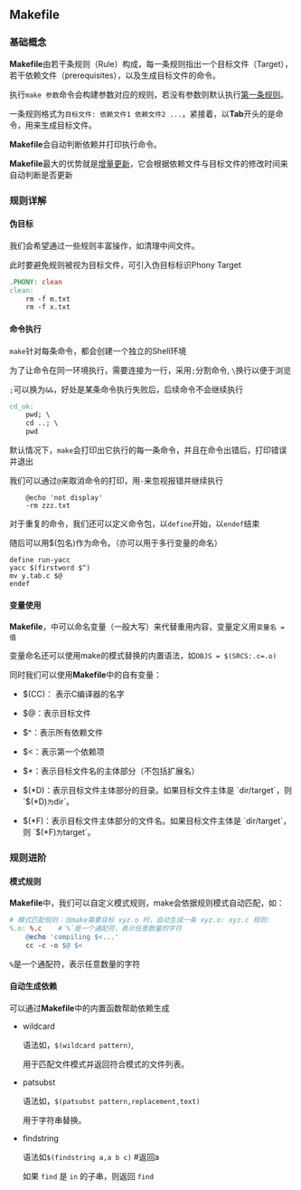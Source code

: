 ## Makefile

### 基础概念

**Makefile**由若干条规则（Rule）构成，每一条规则指出一个目标文件（Target），若干依赖文件（prerequisites），以及生成目标文件的命令。

执行`make 参数`命令会构建参数对应的规则，若没有参数则默认执行<u>第一条规则</u>。

一条规则格式为`目标文件: 依赖文件1 依赖文件2 ...`，紧接着，以**Tab**开头的是命令，用来生成目标文件。

**Makefile**会自动判断依赖并打印执行命令。

**Makefile**最大的优势就是<u>增量更新</u>，它会根据依赖文件与目标文件的修改时间来自动判断是否更新



### 规则详解

#### 伪目标

我们会希望通过一些规则丰富操作，如清理中间文件。

此时要避免规则被视为目标文件，可引入伪目标标识Phony Target

```makefile
.PHONY: clean
clean:
	rm -f m.txt
	rm -f x.txt
```

#### 命令执行

`make`针对每条命令，都会创建一个独立的Shell环境

为了让命令在同一环境执行，需要连接为一行，采用`;`分割命令, `\`换行以便于浏览

`;`可以换为`&&`，好处是某条命令执行失败后，后续命令不会继续执行

```makefile
cd_ok:
	pwd; \
	cd ..; \        
	pwd           
```

默认情况下，`make`会打印出它执行的每一条命令，并且在命令出错后，打印错误并退出

我们可以通过`@`来取消命令的打印，用`-`来忽视报错并继续执行

```
	@echo 'not display'	
	-rm zzz.txt
```

对于重复的命令，我们还可以定义命令包，以`define`开始，以`endef`结束

随后可以用$(包名)作为命令。（亦可以用于多行变量的命名）

```
define run-yacc
yacc $(firstword $^)
mv y.tab.c $@
endef
```

#### 变量使用

**Makefile**，中可以命名变量（一般大写）来代替重用内容，变量定义用`变量名 = 值`

变量命名还可以使用make的模式替换的内置语法，如`OBJS = $(SRCS:.c=.o)`

同时我们可以使用**Makefile**中的自有变量：

- $(CC)： 表示C编译器的名字

- $@：表示目标文件

- $^：表示所有依赖文件

- $<：表示第一个依赖项

- $*：表示目标文件名的主体部分（不包括扩展名）

- $(*D)：表示目标文件主体部分的目录。如果目标文件主体是 `dir/target`，则 `$(*D)` 为 `dir`。

- $(*F)：表示目标文件主体部分的文件名。如果目标文件主体是 `dir/target`，则 `$(*F)` 为 `target`。

	

### 规则进阶

#### 模式规则

**Makefile**中，我们可以自定义模式规则，make会依据规则模式自动匹配，如：

```makefile
# 模式匹配规则：当make需要目标 xyz.o 时，自动生成一条 xyz.o: xyz.c 规则:
%.o: %.c	#`%`是一个通配符，表示任意数量的字符
	@echo 'compiling $<...'
	cc -c -o $@ $<
```

`%`是一个通配符，表示任意数量的字符

#### 自动生成依赖

可以通过**Makefile**中的内置函数帮助依赖生成

- wildcard

	语法如，`$(wildcard pattern)`, 

	用于匹配文件模式并返回符合模式的文件列表。

- patsubst

	语法如，`$(patsubst pattern,replacement,text)`

	用于字符串替换。

- findstring

	语法如`$(findstring a,a b c)` #返回a

	如果 `find` 是 `in` 的子串，则返回 `find`

